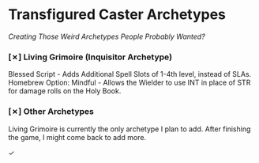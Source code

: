 # Transfigured Caster Archetypes
*Creating Those Weird Archetypes People Probably Wanted?*

### [✗] Living Grimoire (Inquisitor Archetype)  
Blessed Script - Adds Additional Spell Slots of 1-4th level, instead of SLAs.  
Homebrew Option: Mindful - Allows the Wielder to use INT in place of STR for damage rolls on the Holy Book.  

### [✗] Other Archetypes  
Living Grimoire is currently the only archetype I plan to add. After finishing the game, I might come back to add more.  

✓  
